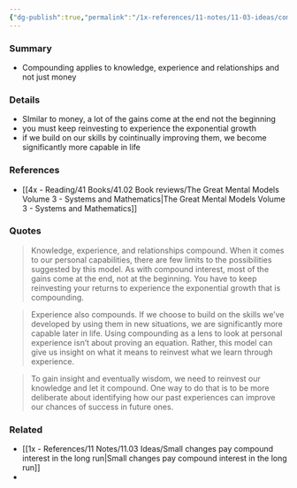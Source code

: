 ```yaml
---
{"dg-publish":true,"permalink":"/1x-references/11-notes/11-03-ideas/compounding-applies-to-knowledge-experience-and-relationships-and-not-just-money/","title":"Compounding applies to knowledge, experience and relationships and not just money","created":"2025-05-17T09:40:05.349+03:00","updated":"2025-06-08T07:42:11.901+03:00"}
---
```



### Summary
- Compounding applies to knowledge, experience and relationships and not just money

### Details
- SImilar to money, a lot of the gains come at the end not the beginning
- you must keep reinvesting to experience the exponential growth
- if we build on our skills by cointinually improving them, we become significantly more capable in life

### References
- [[4x - Reading/41 Books/41.02 Book reviews/The Great Mental Models Volume 3 - Systems and Mathematics\|The Great Mental Models Volume 3 - Systems and Mathematics]]

### Quotes
> Knowledge, experience, and relationships compound. When it comes to our personal capabilities, there are few limits to the possibilities suggested by this model. As with compound interest, most of the gains come at the end, not at the beginning. You have to keep reinvesting your returns to experience the exponential growth that is compounding.

> Experience also compounds. If we choose to build on the skills we’ve developed by using them in new situations, we are significantly more capable later in life. Using compounding as a lens to look at personal experience isn’t about proving an equation. Rather, this model can give us insight on what it means to reinvest what we learn through experience.

> To gain insight and eventually wisdom, we need to reinvest our knowledge and let it compound. One way to do that is to be more deliberate about identifying how our past experiences can improve our chances of success in future ones.


### Related
- [[1x - References/11 Notes/11.03 Ideas/Small changes pay compound interest in the long run\|Small changes pay compound interest in the long run]]
- 